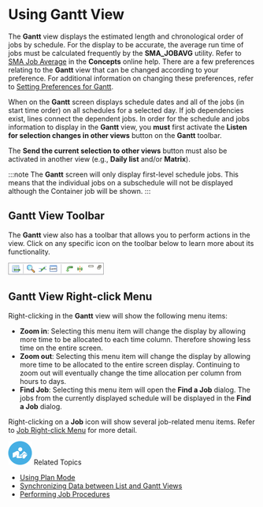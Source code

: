 # Using Gantt View

The **Gantt** view displays the estimated length and chronological order
of jobs by schedule. For the display to be accurate, the average run
time of jobs must be calculated frequently by the **SMA_JOBAVG**
utility. Refer to [SMA Job Average](../../../objects/schedules.md#smautility-schedule) in
the **Concepts** online help. There are a few preferences relating to
the **Gantt** view that can be changed according to your preference. For
additional information on changing these preferences, refer to [Setting Preferences for Gantt](Preferences-for-Gantt.md).

When on the **Gantt** screen displays schedule dates and all of the jobs
(in start time order) on all schedules for a selected day. If job
dependencies exist, lines connect the dependent jobs. In order for the
schedule and jobs information to display in the **Gantt** view, you
**must** first activate the **Listen for selection changes in other
views** button on the **Gantt** toolbar.

The **Send the current selection to other views** button must also be
activated in another view (e.g., **Daily list** and/or **Matrix**).

:::note
The **Gantt** screen will only display first-level schedule jobs. This means that the individual jobs on a subschedule will not be displayed although the Container job will be shown.
:::

## Gantt View Toolbar

The **Gantt** view also has a toolbar that allows you to perform actions
in the view. Click on any specific icon on the toolbar below to learn
more about its functionality.

![Gantt View toolbar](../../../Resources/Images/EM/EMgantttoolbar.png "Gantt View toolbar")

## Gantt View Right-click Menu

Right-clicking in the **Gantt** view will show the following menu items:

- **Zoom in**: Selecting this menu item will change the display by
    allowing more time to be allocated to each time column. Therefore
    showing less time on the entire screen.
- **Zoom out**: Selecting this menu item will change the display by
    allowing more time to be allocated to the entire screen display.
    Continuing to zoom out will eventually change the time allocation
    per column from hours to days.
- **Find Job**: Selecting this menu item will open the **Find a Job**
    dialog. The jobs from the currently displayed schedule will be
    displayed in the **Find a Job** dialog.

Right-clicking on a **Job** icon will show several job-related menu
items. Refer to [Job Right-click Menu](Working-with-Operation.md)
for more detail.

![White \"person reading\" icon on bluecircular background](../../../Resources/Images/moreinfo-icon(48x48).png "More Info icon")
Related Topics

- [Using Plan Mode](Using-Plan-Mode.md)
- [Synchronizing Data between List and Gantt     Views](Synchronizing-Data-between-List-and-Gantt-Views.md)
- [Performing Job     Procedures](Performing-Job-Procedures-Gantt.md)
